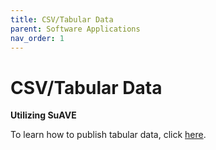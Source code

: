 ```yaml
---
title: CSV/Tabular Data
parent: Software Applications
nav_order: 1
---
```


# CSV/Tabular Data

**Utilizing SuAVE**

To learn how to publish tabular data, click [here](https://suave-ucsd.github.io/SuAVE-Documentation/Upload_Dataset.html).
